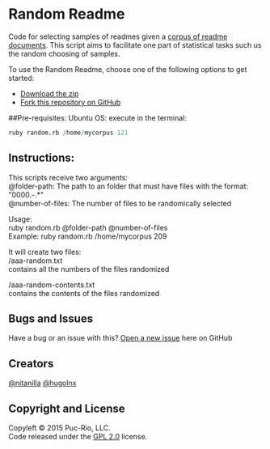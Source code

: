 # Random Readme
Code for selecting samples of readmes given a [corpus of readme documents](http://corpus-retrieval.herokuapp.com). This script aims to facilitate one part of statistical tasks such us the random choosing of samples.

To use the Random Readme, choose one of the following options to get started:
* [Download the zip](https://github.com/nitanilla/Random-Readme/archive/master.zip)
* [Fork this repository on GitHub](https://github.com/nitanilla/Random-Readme#fork-destination-box)

##Pre-requisites:
Ubuntu OS:
execute in the terminal: 
```R
ruby random.rb /home/mycorpus 121
```

## Instructions:
This scripts receive two arguments:  
  @folder-path: The path to an folder that must have files with the format: "0000.-.*"  
  @number-of-files: The number of files to be randomically selected

Usage:  
  ruby random.rb @folder-path @number-of-files  
  Example: ruby random.rb /home/mycorpus 209  

It will create two files:  
   <folder-path>/aaa-random.txt  
   contains all the numbers of the files randomized

   <folder-path>/aaa-random-contents.txt  
   contains the contents of the files randomized  

## Bugs and Issues
Have a bug or an issue with this? [Open a new issue](https://github.com/nitanilla/Random-Readme/issues) here on GitHub 

## Creators
[@nitanilla](https://github.com/nitanilla)
[@hugolnx](https://github.com/hugolnx)

## Copyright and License

Copyleft © 2015 Puc-Rio, LLC.  
Code released under the [GPL 2.0](https://github.com/nitanilla/corpus-retrieval/blob/master/LICENSE) license.
